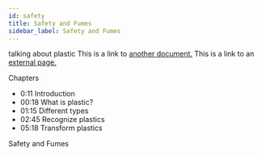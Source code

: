 ```yaml
---
id: safety
title: Safety and Fumes
sidebar_label: Safety and Fumes
---
```


<style>
:root {
  --highlight: #84cfec;
  --hover: #84cfec;
}
</style>

talking about plastic
This is a link to [another document.](doc3.md)
This is a link to an [external page.](http://www.example.com)


Chapters

- 0:11 Introduction
- 00:18 What is plastic?
- 01:15 Different types
- 02:45 Recognize plastics
- 05:18 Transform plastics


Safety and Fumes